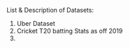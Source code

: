 List & Description of Datasets:

  1. Uber Dataset
  2. Cricket T20 batting Stats as off 2019
  3. 
